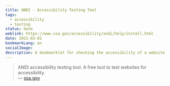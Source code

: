 ```yaml
---
title: ANDI - Accessibility Testing Tool
tags:
  - accessibility
  - testing
status: done
weblink: https://www.ssa.gov/accessibility/andi/help/install.html
date: 2021-03-01
bookmarkLang: en
socialImage: 
description: A bookmarklet for checking the accessibility of a website.
---
```

<blockquote>ANDI accessibility testing tool. A free tool to test websites for accessibility.<footer>— <a href="https://www.ssa.gov/accessibility/andi/help/install.html">ssa.gov</a></footer></blockquote>

